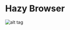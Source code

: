 # Hazy Browser
![alt tag](https://lh3.googleusercontent.com/PdF2W92ovMNL6d26E4rFvVR2sCgD7NDKQ1Ylihp9VtqL-ps2idPf4U6lLFjOtRp61yEU=w1600-h900-rw-no)
